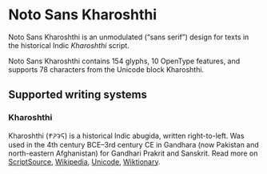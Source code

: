 
# Noto Sans Kharoshthi

Noto Sans Kharoshthi is an unmodulated (“sans serif”) design for texts in the historical Indic _Kharoshthi_ script. 

Noto Sans Kharoshthi contains 154 glyphs, 10 OpenType features, and supports 78 characters from the Unicode block Kharoshthi.


## Supported writing systems


### Kharoshthi

Kharoshthi (𐨑𐨪𐨆𐨯𐨠𐨁) is a historical Indic abugida, written right-to-left. Was used in the 4th century BCE–3rd century CE in Gandhara (now Pakistan and north-eastern Afghanistan) for Gandhari Prakrit and Sanskrit. Read more on [ScriptSource](https://scriptsource.org/scr/Khar), [Wikipedia](https://en.wikipedia.org/wiki/ISO_15924:Khar), [Unicode](https://www.unicode.org/versions/Unicode13.0.0/ch14.pdf#G38474), [Wiktionary](https://en.wiktionary.org/wiki/Category:Kharoshthi_script).

